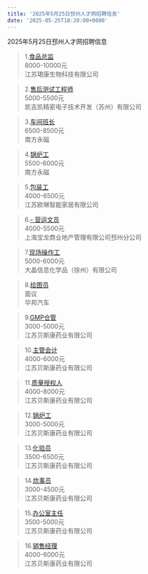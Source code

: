 ```yaml
---
title: '2025年5月25日邳州人才网招聘信息'
date: '2025-05-25T18:20:00+0800'
---
```

2025年5月25日邳州人才网招聘信息
<!--more-->
>1.[食品总监](https://www.pzhr.com/job/18600.html)<br>
>8000-10000元<br>
>江苏珺康生物科技有限公司

>2.[售后测试工程师](https://www.pzhr.com/job/17818.html)<br>
>5000-5500元<br>
>凯吉凯精密电子技术开发（苏州）有限公司

>3.[车间班长](https://www.pzhr.com/job/18797.html)<br>
>6500-8500元<br>
>南方永磁

>4.[锅炉工](https://www.pzhr.com/job/16759.html)<br>
>5500-6000元<br>
>南方永磁

>5.[包装工](https://www.pzhr.com/job/17194.html)<br>
>4000-6500元<br>
>江苏欧琳智能家居有限公司

>6.[- 营运文员](https://www.pzhr.com/job/18788.html)<br>
>4000-5500元<br>
>上海宝龙商业地产管理有限公司邳州分公司

>7.[现场操作工](https://www.pzhr.com/job/15183.html)<br>
>5000-6000元<br>
>大晶信息化学品（徐州）有限公司

>8.[绘图员](https://www.pzhr.com/job/12638.html)<br>
>面议<br>
>华邦汽车

>9.[GMP仓管](https://www.pzhr.com/job/17982.html)<br>
>3000-5000元<br>
>江苏贝斯康药业有限公司

>10.[主管会计](https://www.pzhr.com/job/16760.html)<br>
>4000-6000元<br>
>江苏贝斯康药业有限公司

>11.[质量授权人](https://www.pzhr.com/job/17718.html)<br>
>4000-8000元<br>
>江苏贝斯康药业有限公司

>12.[锅炉工](https://www.pzhr.com/job/16378.html)<br>
>3000-5000元<br>
>江苏贝斯康药业有限公司

>13.[化验员](https://www.pzhr.com/job/16376.html)<br>
>3500-6500元<br>
>江苏贝斯康药业有限公司

>14.[炊事员](https://www.pzhr.com/job/17578.html)<br>
>3000-4500元<br>
>江苏贝斯康药业有限公司

>15.[办公室主任](https://www.pzhr.com/job/14704.html)<br>
>3500-5000元<br>
>江苏贝斯康药业有限公司

>16.[销售经理](https://www.pzhr.com/job/16160.html)<br>
>4000-6000元<br>
>江苏贝斯康药业有限公司

